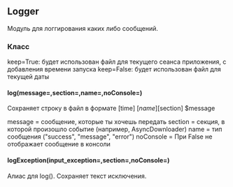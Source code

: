 ## Logger

Модуль для логгирования каких либо сообщений.

### Класс

keep=True: будет использован файл для текущего сеанса приложения, с добавления времени запуска
keep=False: будет использован файл для текущей даты

#### log(message=,section=,name=,noConsole=)

Сохраняет строку в файл в формате [time] [$name] [$section] $message

message = сообщение, которые ты хочешь передать
section = секция, в которой произошло событие (например, AsyncDownloader)
name = тип сообщения ("success", "message", "error") 
noConsole = При False не отображает сообщение в консоли

#### logException(input_exception=,section=,noConsole=)

Алиас для log(). Сохраняет текст исключения.
